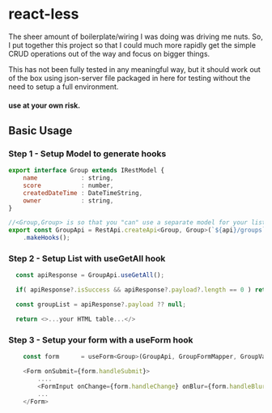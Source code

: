 # react-less
The sheer amount of boilerplate/wiring I was doing was driving me nuts. So, I put together this project so that I could much more rapidly get the simple CRUD operations out of the way and focus on bigger things.

This has not been fully tested in any meaningful way, but it should work out of the box using json-server file packaged in here for testing without the need to setup a full environment.

#### use at your own risk.

## Basic Usage
### Step 1 - Setup Model to generate hooks
```javascript
export interface Group extends IRestModel {
    name            : string,
    score           : number,
    createdDateTime : DateTimeString,
    owner           : string,
}

//<Group,Group> is so that you "can" use a separate model for your list if desired (helpful for wide tables, etc.)
export const GroupApi = RestApi.createApi<Group, Group>(`${api}/groups`)
    .makeHooks();
```

### Step 2 - Setup List with useGetAll hook
```javascript
  const apiResponse = GroupApi.useGetAll();

  if( apiResponse?.isSuccess && apiResponse?.payload?.length == 0 ) return <p>No groups found.</p>

  const groupList = apiResponse?.payload ?? null;

  return <>...your HTML table...</>
```

### Step 3 - Setup your form with a useForm hook
```javascript
    const form      = useForm<Group>(GroupApi, GroupFormMapper, GroupValidation, id, returnUrl);

    <Form onSubmit={form.handleSubmit}>
        ....
        <FormInput onChange={form.handleChange} onBlur={form.handleBlur} ...rest />
        ...
    </Form>
```
